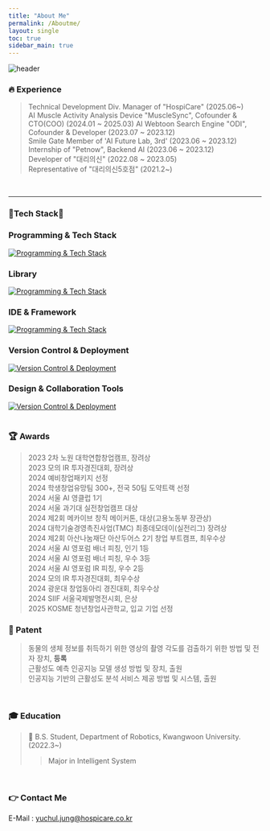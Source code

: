 ```yaml
---
title: "About Me"
permalink: /Aboutme/
layout: single
toc: true
sidebar_main: true
---
```


![header](https://capsule-render.vercel.app/api?type=waving&color=gradient&height=250&section=header&text=Hi,%20I'm%20Yuchul%20Jung%20💡&fontSize=60&animation=fadeIn&fontAlignY=38&desc=AI,SW%20Engineer&descAlignY=55&descAlign=72.8)

### 🔥 Experience
> Technical Development Div. Manager of "HospiCare" (2025.06~)<br>
> AI Muscle Activity Analysis Device "MuscleSync", Cofounder & CTO(COO) (2024.01 ~ 2025.03)
> AI Webtoon Search Engine "ODI", Cofounder & Developer (2023.07 ~ 2023.12)<br>
> Smile Gate Member of 'AI Future Lab, 3rd' (2023.06 ~ 2023.12)<br>
> Internship of "Petnow", Backend AI (2023.06 ~ 2023.12)<br>
> Developer of "대리의신" (2022.08 ~ 2023.05)<br>
> Representative of "대리의신5호점" (2021.2~)<br>
<br>

<!-- 나중에 추가하기
[![CV](http://img.shields.io/badge/-CV-black?style=flat-square&logo=github&link=https://davinci-ai.tistory.com/)](https://github.com/Taeyoung96/TaeyoungKim_CV/blob/master/TaeyoungKim_CV.pdf)
[![Gmail Badge](https://img.shields.io/badge/Gmail-d14836?style=flat-square&logo=Gmail&logoColor=white&link=mailto:tyoung960302@gmail.com)](mailto:tyoung960302@gmail.com)
[![Facebook Badge](https://img.shields.io/badge/facebook-1877f2?style=flat-square&logo=facebook&logoColor=white&link=https://www.facebook.com/harim.kang)](https://www.facebook.com/profile.php?id=100015469002427)
[![LinkedIn](https://img.shields.io/badge/-LinkedIn-0077b5?style=round-square&logo=linkedin&logoColor=white&link=https://www.linkedin.com/in/tae-young-kim-595692139/)](https://www.linkedin.com/in/tae-young-kim-595692139/)
-->

---

### 🚀**Tech Stack**🚀

### Programming & Tech Stack
[![Programming & Tech Stack](https://skillicons.dev/icons?i=py,md,cs,c,linux,flutter,dart&perline=9&theme=light)](https://skillicons.dev)

### Library
[![Programming & Tech Stack](https://skillicons.dev/icons?i=ai,pytorch,tensorflow,opencv&perline=9&theme=light)](https://skillicons.dev)
  
### IDE & Framework
[![Programming & Tech Stack](https://skillicons.dev/icons?i=dotnet,vscode,visualstudio,pycharm,androidstudio,qt,anaconda&perline=9&theme=light)](https://skillicons.dev)

### Version Control & Deployment
[![Version Control & Deployment](https://skillicons.dev/icons?i=git,github,ubuntu&perline=10&theme=light)](https://skillicons.dev)

### Design & Collaboration Tools
[![Version Control & Deployment](https://skillicons.dev/icons?i=figma,obsidian,notion&perline=10&theme=light)](https://skillicons.dev)
<br>
<br>

### 🏆 Awards
> 2023 2차 노원 대학연합창업캠프, 장려상<br>
> 2023 모의 IR 투자경진대회, 장려상<br>
> 2024 예비창업패키지 선정<br>
> 2024 학생창업유망팀 300+, 전국 50팀 도약트랙 선정<br>
> 2024 서울 AI 영클럽 1기<br>
> 2024 서울 과기대 실전창업캠프 대상<br>
> 2024 제2회 메카이브 창직 메이커톤, 대상(고용노동부 장관상)<br>
> 2024 대학기술경영촉진사업(TMC) 최종데모데이(실전리그) 장려상<br>
> 2024 제2회 아산나눔재단 아산두어스 2기 창업 부트캠프, 최우수상<br>
> 2024 서울 AI 영포럼 배너 피칭, 인기 1등<br>
> 2024 서울 AI 영포럼 배너 피칭, 우수 3등<br>
> 2024 서울 AI 영포럼 IR 피칭, 우수 2등<br>
> 2024 모의 IR 투자경진대회, 최우수상<br>
> 2024 광운대 창업동아리 경진대회, 최우수상<br>
> 2024 SIIF 서울국제발명전시회, 은상<br>
> 2025 KOSME 청년창업사관학교, 입교 기업 선정<br>

### 📑 Patent
> 동물의 생체 정보를 취득하기 위한 영상의 촬영 각도를 검출하기 위한 방법 및 전자 장치, **등록**<br>
> 근활성도 예측 인공지능 모델 생성 방법 및 장치, 출원<br>
> 인공지능 기반의 근활성도 분석 서비스 제공 방법 및 시스템, 출원<br>
<br>

### 🎓 Education
<!-- **I am studying at the Department of Robotics of Kwangwoon University.** -->
> 🏫 B.S. Student, Department of Robotics, Kwangwoon University. (2022.3~)<br>
>> Major in Intelligent System
<br>

### 👉 Contact Me
E-Mail : yuchul.jung@hospicare.co.kr
<br>

<!--
### :crown: My Achievements
[![Solved.ac프로필](http://mazassumnida.wtf/api/generate_badge?boj=yuddol98)](https://solved.ac/yuddol98)

[![Anurag's GitHub stats](https://github-readme-stats.vercel.app/api?username=yuchulnote)](https://github.com/anuraghazra/github-readme-stats)  

![Programmers Badge](https://raw.githubusercontent.com/yuchulnote/Programmers_Badge_Generator/main/result/result.svg)

![footer](https://capsule-render.vercel.app/api?type=waving&&color=gradient&height=80&section=footer&fontSize=90)
-->
<br>
